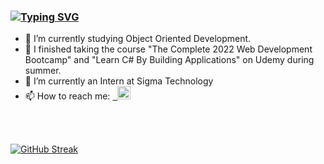 ### [![Typing SVG](https://readme-typing-svg.herokuapp.com?color=F71AF2&lines=Hi%2C+my+name+is+Maria+Sliufko+👋)](https://git.io/typing-svg)

- 🔭 I’m currently studying Object Oriented Development.
- 🌱 I finished taking the course "The Complete 2022 Web Development Bootcamp" and "Learn C# By Building Applications" on Udemy during summer.
- :briefcase: I’m currently an Intern at Sigma Technology
- 📫 How to reach me: <a href="https://www.linkedin.com/in/maria-sliufko-b8773749"> &nbsp; <img align="" src="https://raw.githubusercontent.com/yushi1007/yushi1007/main/images/linkedin.svg" alt="Maria Sliufko| LinkedIn" width="21px"/></a> 
 

</br>


</br>

[![GitHub Streak](http://github-readme-streak-stats.herokuapp.com?user=MariaSliufko&theme=cobalt)](https://git.io/streak-stats)


</br>

<!--- [![GitHub Streak](http://github-readme-streak-stats.herokuapp.com?user=MariaSliufko&theme=radical)](https://git.io/streak-stats)  --->
